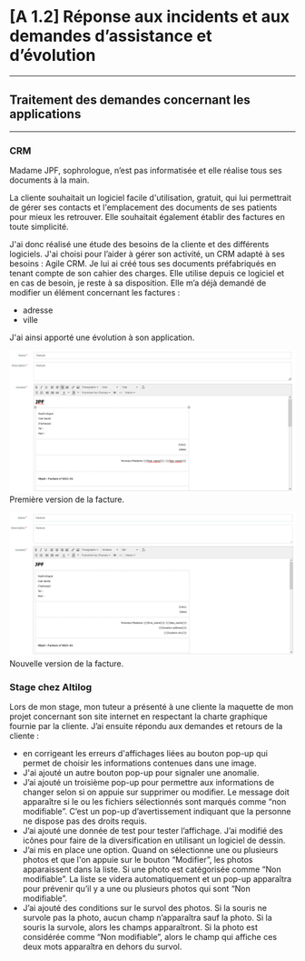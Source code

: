 # [A 1.2] Réponse aux incidents et aux demandes d’assistance et d’évolution

---

## Traitement des demandes concernant les applications

---

### CRM

Madame JPF, sophrologue, n’est pas informatisée et elle
réalise tous ses documents à la main.

La cliente souhaitait un logiciel facile d'utilisation, gratuit,
qui lui permettrait de gérer ses contacts et l'emplacement
des documents de ses patients pour mieux les retrouver.
Elle souhaitait également établir des factures en toute simplicité.

J'ai donc réalisé une étude des besoins de la cliente
et des différents logiciels.
J'ai choisi pour l’aider à gérer son activité, un CRM adapté à 
ses besoins : Agile CRM.
Je lui ai créé tous ses documents préfabriqués en tenant compte 
de son cahier des charges. 
Elle utilise depuis ce logiciel et en cas de besoin, je reste à 
sa disposition.
Elle m’a déjà demandé de modifier un élément concernant les factures :
- adresse
- ville

J'ai ainsi apporté une évolution à son application. 

![CRM facture vieille version](./doc/crm_facture_old.png)
Première version de la facture.

![CRM facture nouvelle version](./doc/crm_facture_new.png)
Nouvelle version de la facture.

### Stage chez Altilog

Lors de mon stage, mon tuteur a présenté à une cliente la maquette 
de mon projet concernant son site internet en respectant la charte 
graphique fournie par la cliente.
J’ai ensuite répondu aux demandes et retours de la cliente :
- en corrigeant les erreurs d'affichages liées au bouton pop-up qui permet
de choisir les informations contenues dans une image. 
- J'ai ajouté un autre bouton pop-up pour signaler une anomalie.
- J’ai ajouté un troisième pop-up pour permettre aux informations de changer
selon si on appuie sur supprimer ou modifier. Le message doit apparaître 
si le ou les fichiers sélectionnés sont marqués comme “non modifiable”. 
C’est un pop-up d’avertissement indiquant que la personne ne dispose pas 
des droits requis.
- J’ai ajouté une donnée de test pour tester l’affichage. 
J’ai modifié des icônes pour faire de la diversification en utilisant 
un logiciel de dessin.
- J’ai mis en place une option. Quand on sélectionne une ou plusieurs photos 
et que l'on appuie sur le bouton “Modifier”, les photos apparaissent
dans la liste. Si une photo est catégorisée comme “Non modifiable”. 
La liste se videra automatiquement et un pop-up apparaîtra pour
prévenir qu’il y a une ou plusieurs photos qui sont “Non modifiable”. 
- J’ai ajouté des conditions sur le survol des photos. Si la souris ne 
survole pas la photo, aucun champ n’apparaîtra sauf la photo. 
Si la souris la survole, alors les champs apparaîtront. Si la photo
est considérée comme “Non modifiable”, alors le champ qui affiche ces 
deux mots apparaîtra en dehors du survol.